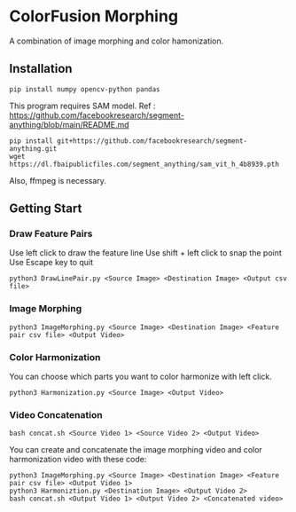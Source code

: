 # ColorFusion Morphing
A combination of image morphing and color hamonization.
## Installation
```
pip install numpy opencv-python pandas
```
This program requires SAM model.
Ref : https://github.com/facebookresearch/segment-anything/blob/main/README.md
```
pip install git+https://github.com/facebookresearch/segment-anything.git
wget https://dl.fbaipublicfiles.com/segment_anything/sam_vit_h_4b8939.pth
```
Also, ffmpeg is necessary.
## Getting Start
### Draw Feature Pairs
Use left click to draw the feature line
Use shift + left click to snap the point
Use Escape key to quit
```
python3 DrawLinePair.py <Source Image> <Destination Image> <Output csv file>
```

### Image Morphing
```
python3 ImageMorphing.py <Source Image> <Destination Image> <Feature pair csv file> <Output Video>
```

### Color Harmonization
You can choose which parts you want to color harmonize with left click.
```
python3 Harmonization.py <Source Image> <Output Video>
```

### Video Concatenation
```
bash concat.sh <Source Video 1> <Source Video 2> <Output Video>
```
You can create and concatenate the image morphing video and color harmonization video with these code:
```
python3 ImageMorphing.py <Source Image> <Destination Image> <Feature pair csv file> <Output Video 1>
python3 Harmoniztion.py <Destination Image> <Output Video 2>
bash concat.sh <Output Video 1> <Output Video 2> <Concatenated video>
```